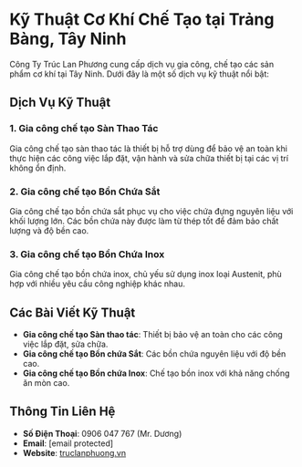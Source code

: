 # Kỹ Thuật Cơ Khí Chế Tạo tại Trảng Bàng, Tây Ninh

Công Ty Trúc Lan Phương cung cấp dịch vụ gia công, chế tạo các sản phẩm cơ khí tại Tây Ninh. Dưới đây là một số dịch vụ kỹ thuật nổi bật:

## **Dịch Vụ Kỹ Thuật**
### 1. **Gia công chế tạo Sàn Thao Tác**
Gia công chế tạo sàn thao tác là thiết bị hỗ trợ dùng để bảo vệ an toàn khi thực hiện các công việc lắp đặt, vận hành và sửa chữa thiết bị tại các vị trí không ổn định.

### 2. **Gia công chế tạo Bồn Chứa Sắt**
Gia công chế tạo bồn chứa sắt phục vụ cho việc chứa đựng nguyên liệu với khối lượng lớn. Các bồn chứa này được làm từ thép tốt để đảm bảo chất lượng và độ bền cao.

### 3. **Gia công chế tạo Bồn Chứa Inox**
Gia công chế tạo bồn chứa inox, chủ yếu sử dụng inox loại Austenit, phù hợp với nhiều yêu cầu công nghiệp khác nhau.

## **Các Bài Viết Kỹ Thuật**
- **Gia công chế tạo Sàn thao tác**: Thiết bị bảo vệ an toàn cho các công việc lắp đặt, sửa chữa.
- **Gia công chế tạo Bồn chứa Sắt**: Các bồn chứa nguyên liệu với độ bền cao.
- **Gia công chế tạo Bồn chứa Inox**: Chế tạo bồn inox với khả năng chống ăn mòn cao.

## **Thông Tin Liên Hệ**
- **Số Điện Thoại**: 0906 047 767 (Mr. Dương)
- **Email**: [email protected]
- **Website**: [truclanphuong.vn](https://truclanphuong.vn/)
